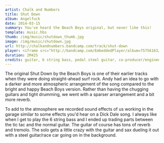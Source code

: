 ```yaml
---
artist: Chalk and Numbers
title: Shut Down
album: Angelfuck
date: 2014-03-15
summary: You've heard the Beach Boys original, but never like this! 
template: music.hbs
thumb: /img/music/shutdown_thumb.jpg
image: /img/music/shutdown.jpg
url: http://chalkandnumbers.bandcamp.com/track/shut-down 
player: <iframe src="http://bandcamp.com/EmbeddedPlayer/album=75756163/size=small/bgcol=333333/linkcol=ffffff/artwork=none/track=1791582603/transparent=true/" seamless><a href="http://chalkandnumbers.bandcamp.com/album/angelfuck">Shut Down by Chalk And Numbers</a></iframe>
duration: 2M42S
credits: guitar, 6 string bass, pedal steel guitar, co-producer/engineer
---
```

The original Shut Down by the Beach Boys is one of their earlier tracks when they were doing straight-ahead surf rock. Andy had an idea to go with a darker and more atmospheric arrangement of the song compared to the bright and happy Beach Boys version. Rather than having the chugging guitars and tight drumming, we went with a sparser arrangement and a bit more reverb.

To add to the atmosphere we recorded sound effects of us working in the garage similar to some effects you'd hear on a Dick Dale song. I always like when I get to play the 6 string bass and I ended up trading parts between the tic tac and the normal guitar. The guitar of course has tons of reverb and tremolo. The solo gets a little crazy with the guitar and sax dueling it out with a steel guitar/race car going on in the background.

